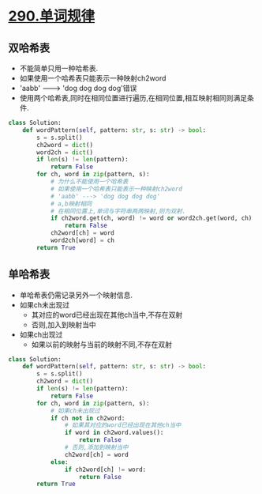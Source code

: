 # [290.单词规律](https://leetcode-cn.com/problems/word-pattern/)

## 双哈希表

+ 不能简单只用一种哈希表.
+ 如果使用一个哈希表只能表示一种映射ch2word
+ 'aabb' ---> 'dog dog dog dog'错误
+ 使用两个哈希表,同时在相同位置进行遍历,在相同位置,相互映射相同则满足条件.

``` python
class Solution:
    def wordPattern(self, pattern: str, s: str) -> bool:
        s = s.split()
        ch2word = dict()
        word2ch = dict()
        if len(s) != len(pattern):
            return False
        for ch, word in zip(pattern, s):
            # 为什么不能使用一个哈希表
            # 如果使用一个哈希表只能表示一种映射ch2word
            # 'aabb' ---> 'dog dog dog dog'
            # a,b映射相同
            # 在相同位置上,单词与字符串两两映射,则为双射.
            if ch2word.get(ch, word) != word or word2ch.get(word, ch) != ch:
                return False
            ch2word[ch] = word
            word2ch[word] = ch
        return True 
```
## 单哈希表

+ 单哈希表仍需记录另外一个映射信息.
+ 如果ch未出现过
	+ 其对应的word已经出现在其他ch当中,不存在双射
	+ 否则,加入到映射当中
+ 如果ch出现过
	+ 如果以前的映射与当前的映射不同,不存在双射

``` python
class Solution:
    def wordPattern(self, pattern: str, s: str) -> bool:
        s = s.split()
        ch2word = dict()
        if len(s) != len(pattern):
            return False
        for ch, word in zip(pattern, s):
            # 如果ch未出现过
            if ch not in ch2word:
                # 如果其对应的word已经出现在其他ch当中
                if word in ch2word.values():
                    return False
                # 否则,添加到映射当中
                ch2word[ch] = word
            else:
                if ch2word[ch] != word:
                    return False
        return True
```